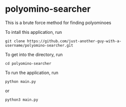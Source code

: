 # polyomino-searcher

This is a brute force method for finding polyominoes

To intall this application, run

```git clone https://github.com/just-another-guy-with-a-username/polyomino-searcher.git```

To get into the directory, run

```cd polyomino-searcher```

To run the application, run

```python main.py```

or

```python3 main.py```
